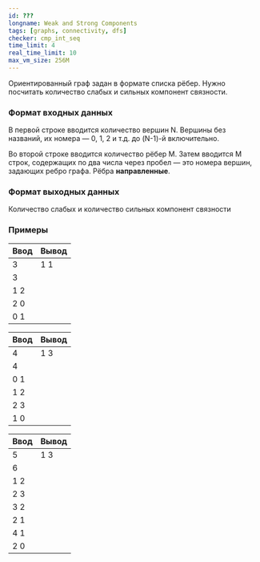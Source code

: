 ```yaml
---
id: ???
longname: Weak and Strong Components
tags: [graphs, connectivity, dfs]
checker: cmp_int_seq
time_limit: 4
real_time_limit: 10
max_vm_size: 256M
---
```


Ориентированный граф задан в формате списка рёбер. Нужно посчитать количество слабых и сильных компонент связности.

### Формат входных данных

В первой строке вводится количество вершин N. Вершины без названий, их номера — 0, 1, 2 и т.д. до (N-1)-й включительно.

Во второй строке вводится количество рёбер M. Затем вводится M строк, содержащих по два числа через пробел — это номера вершин, задающих ребро графа. Рёбра **направленные**.

### Формат выходных данных

Количество слабых и количество сильных компонент связности

### Примеры

| Ввод | Вывод |
|------|-------|
| 3    | 1 1   |
| 3    |       |
| 1 2  |       |
| 2 0  |       |
| 0 1  |       |


| Ввод | Вывод |
|------|-------|
| 4    | 1 3   |
| 4    |       |
| 0 1  |       |
| 1 2  |       |
| 2 3  |       |
| 1 0  |       |


| Ввод | Вывод |
|------|-------|
| 5    | 1 3   |
| 6    |       |
| 1 2  |       |
| 2 3  |       |
| 3 2  |       |
| 2 1  |       |
| 4 1  |       |
| 2 0  |       |

